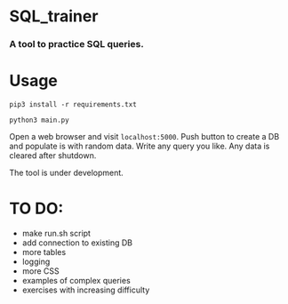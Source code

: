 # SQL_trainer

### A tool to practice SQL queries.
# Usage

`pip3 install -r requirements.txt`

`python3 main.py`


Open a web browser and visit `localhost:5000`.
Push button to create a DB and populate is with random data.
Write any query you like.
Any data is cleared after shutdown.

The tool is under development.

# TO DO:
- make run.sh script
- add connection to existing DB
- more tables
- logging
- more CSS
- examples of complex queries
- exercises with increasing difficulty
